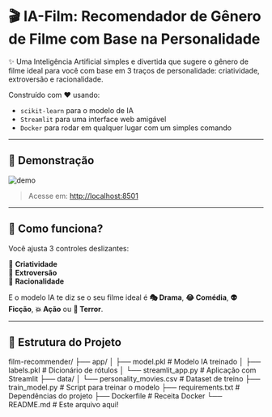 # 🎬 IA-Film: Recomendador de Gênero de Filme com Base na Personalidade

✨ Uma Inteligência Artificial simples e divertida que sugere o gênero de filme ideal para você com base em 3 traços de personalidade: criatividade, extroversão e racionalidade.

Construído com ❤️ usando:
- `scikit-learn` para o modelo de IA
- `Streamlit` para uma interface web amigável
- `Docker` para rodar em qualquer lugar com um simples comando

---

## 🚀 Demonstração

![demo](https://media.giphy.com/media/l0MYC0LajbaPoEADu/giphy.gif)

> Acesse em: [http://localhost:8501](http://localhost:8501)

---

## 🧠 Como funciona?

Você ajusta 3 controles deslizantes:

🔹 **Criatividade**  
🔹 **Extroversão**  
🔹 **Racionalidade**

E o modelo IA te diz se o seu filme ideal é **🎭 Drama**, **😂 Comédia**, **👽 Ficção**, **💥 Ação** ou **👻 Terror**.

---

## 📁 Estrutura do Projeto

film-recommender/
├── app/
│ ├── model.pkl # Modelo IA treinado
│ ├── labels.pkl # Dicionário de rótulos
│ └── streamlit_app.py # Aplicação com Streamlit
├── data/
│ └── personality_movies.csv # Dataset de treino
├── train_model.py # Script para treinar o modelo
├── requirements.txt # Dependências do projeto
├── Dockerfile # Receita Docker
└── README.md # Este arquivo aqui!
